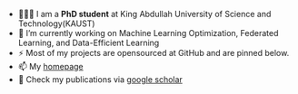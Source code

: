 - 👨🏼‍💻 I am a **PhD student** at King Abdullah University of Science and Technology(KAUST)
- 🔭 I’m currently working on Machine Learning Optimization, Federated Learning, and Data-Efficient Learning
- ⚡ Most of my projects are opensourced at GitHub and are pinned below.
- 📫 My [homepage](https://kaiyi.me/)
- :book: Check my publications via [google scholar](https://scholar.google.com/citations?user=r08j39wAAAAJ)





